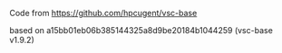 Code from https://github.com/hpcugent/vsc-base

based on a15bb01eb06b385144325a8d9be20184b1044259 (vsc-base v1.9.2)
